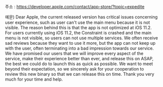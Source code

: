 주소 : <https://developer.apple.com/contact/app-store/?topic=expedite>

예문)
Dear Apple, the current released version has critical issues concerning user experience,
such as user can't use the main menu because it is not visible.
The reason behind this is that the app is not optimized at iOS 11.2.
For users currently using iOS 11.2, the Constraint is crashed and the main menu is not visible, so users can not use multiple services.
We often receive sad reviews because they want to use it more, but the app can not keep up with the user,
often terminating into a bad impression towards our service.
We have promised our users that we will improve every aspect of the service,
make their experience better than ever, and release this on ASAP,
the best we could do to launch this as quick as possible.
We want to meet beyond their expectation,
so we sincerely ask for your cooperation to review this new binary so that we can release this on time.
Thank you very much for your time and help.